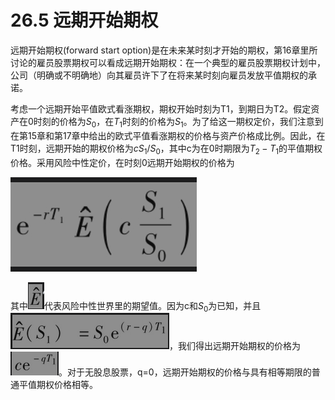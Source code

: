 # 26.5 远期开始期权


远期开始期权(forward start option)是在未来某时刻才开始的期权，第16章里所讨论的雇员股票期权可以看成远期开始期权：在一个典型的雇员股票期权计划中，公司（明确或不明确地）向其雇员许下了在将来某时刻向雇员发放平值期权的承诺。


考虑一个远期开始平值欧式看涨期权，期权开始时刻为T1，到期日为T2。假定资产在0时刻的价格为$`S_0`$，在$`T_1`$时刻的价格为$`S_1`$。为了给这一期权定价，我们注意到在第15章和第17章中给出的欧式平值看涨期权的价格与资产价格成比例。因此，在T1时刻，远期开始的期权价格为$`cS_1/S_0`$，其中c为在0时期限为$`T_2-T_1`$的平值期权价格。采用风险中性定价，在时刻0远期开始期权的价格为


![](images/2024-03-22-10-40-19.png)


其中![](images/2024-03-22-10-41-55.png)代表风险中性世界里的期望值。因为c和$`S_0`$为已知，并且![](images/2024-03-22-10-42-07.png)，我们得出远期开始期权的价格为![](images/2024-03-22-10-42-20.png)。对于无股息股票，q=0，远期开始期权的价格与具有相等期限的普通平值期权价格相等。